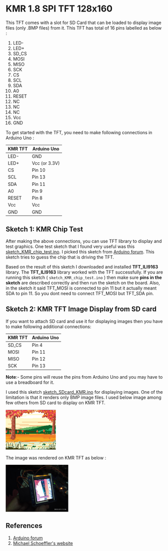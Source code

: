 # KMR 1.8 SPI TFT 128x160

This TFT comes with a slot for SD Card that can be loaded to display image files (only .BMP files) from it. This TFT has total of 16 pins labelled as below :

1. LED-
1. LED+
1. SD_CS
1. MOSI
1. MISO
1. SCK
1. CS
1. SCL
1. SDA
1. A0
1. RESET
1. NC
1. NC
1. NC
1. Vcc
1. GND

To get started with the TFT, you need to make following connections in Arduino Uno :

| KMR TFT | Arduino Uno|
| --- | --- |
| LED- | GND |
| LED+ | Vcc (or 3.3V) |
| CS | Pin 10 |
| SCL | Pin 13 |
| SDA | Pin 11 |
| A0 | Pin 9 |
| RESET | Pin 8 |
| Vcc | Vcc |
| GND | GND |


## Sketch 1: KMR Chip Test

After making the above connections, you can use TFT library to display and test graphics. One test sketch that I found very useful was this [sketch_KMR_chip_test.ino](sketch_KMR_chip_test/sketch_KMR_chip_test.ino). I picked this sketch from [Arduino forum](https://forum.arduino.cc/t/graphics-library-for-cheap-kmr-1-8-spi-s6d02a1-and-ili9163-tft-displays/391450/12). This sketch tries to guess the chip that is driving the TFT.


Based on the result of this sketch I downloaded and installed **TFT_ILI9163** library. The **TFT_ILI9163** library worked with the TFT successfully. If you are running this sketch ( `sketch_KMR_chip_test.ino` ) then make sure **pins in the sketch** are described correctly and then run the sketch on the board. Also, in the sketch it said TFT_MOSI is connected to pin 11 but it actually meant SDA to pin 11. So you dont need to connect TFT_MOSI but TFT_SDA pin.


## Sketch 2: KMR TFT Image Display from SD card

If you want to attach SD card and use it for displaying images then you have to make following additional connections:


| KMR TFT | Arduino Uno|
| --- | --- |
| SD_CS | Pin 4 |
| MOSI | Pin 11 |
| MISO | Pin 12 |
| SCK | Pin 13 |

**Note**:- Some pins will reuse the pins from Arduino Uno and you may have to use a breadboard for it.


I used this sketch [sketch_SDcard_KMR.ino](sketch_SDcard_KMR/sketch_SDcard_KMR.ino) for displaying images. One of the limitation is that it renders only BMP image files. I used below image among few others from SD card to display on KMR TFT.

![image](7686082SD.bmp)

The image was rendered on KMR TFT as below :

<img src="tft_display_image.jpg" alt="tft display image" width="200" />




## References
1. [Arduino forum](https://forum.arduino.cc/t/graphics-library-for-cheap-kmr-1-8-spi-s6d02a1-and-ili9163-tft-displays/391450/12)
2. [Michael Schoeffler's website](https://mschoeffler.com/2019/06/20/arduino-tutorial-making-the-kmr-1-8-spi-tft-display-work/)

